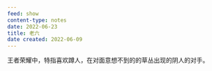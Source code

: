 ```yaml
---
feed: show
content-type: notes
date: 2022-06-23
title: 老六
date created: 2022-06-09
---
```

王者荣耀中，特指喜欢蹲人，在对面意想不到的的草丛出现的阴人的对手。
